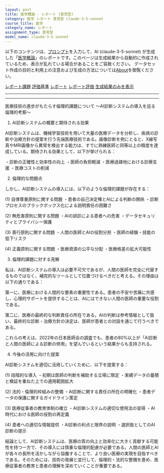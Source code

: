 ```yaml
---
layout: post
title: 医学概論 - レポート (意見型)
category: 医学 レポート 意見型 claude-3-5-sonnet
course_title: 医学
category_name: レポート
assignment_type: 意見型
model_name: claude-3-5-sonnet
---
```


以下のコンテンツは、[プロンプト](https://github.com/takedatoshiyuki/synthetic_assignments/tree/main/generated/医学/claude-3-5-sonnet/prompt_レポート-意見型.md)を入力して、AI (claude-3-5-sonnet) が生成した「[医学概論](/contents/医学/)」のレポートです。このページは生成結果から自動的に作成されているため、表示が乱れている場合があることをご容赦ください。
データセット作成の目的と利用上の注意および生成の方法については[About](/About)を御覧ください。

[レポート課題](../レポート課題-意見型)
[評価基準](../評価基準-意見型)
[レポート](../レポート-意見型)
[レポート評価](../レポート評価-意見型)
[生成結果のみを表示](https://github.com/takedatoshiyuki/synthetic_assignments/tree/main/generated/医学/claude-3-5-sonnet/レポート-意見型.md)
  

***
***
  
医療技術の進歩がもたらす倫理的課題について
～AI診断システムの導入を巡る倫理的考察～

1. AI診断システムの概要と期待される効果

AI診断システムは、機械学習技術を用いて大量の医療データを分析し、疾病の診断や治療方針の提案を行う先端医療技術である。画像診断を例にとると、X線写真やMRI画像から異常を検出する能力は、すでに熟練医師と同等以上の精度を達成している。期待される効果として、以下が挙げられる：

・診断の正確性と効率性の向上
・医師の負担軽減
・医療過疎地における診療支援
・医療コストの削減

2. 倫理的な問題点

しかし、AI診断システムの導入には、以下のような倫理的課題が存在する：

(1) 自律尊重原則に関する問題
・患者の自己決定権とAIによる判断の関係
・診断プロセスのブラックボックス化による説明責任の困難さ

(2) 無危害原則に関する問題
・AIの誤診による患者への危害
・データセキュリティとプライバシー保護

(3) 善行原則に関する問題
・人間の医師とAIの役割分担
・医師の経験・技能の低下リスク

(4) 正義原則に関する問題
・医療資源の公平な分配
・医療格差の拡大可能性

3. 倫理的課題に対する見解

私は、AI診断システムの導入は必要不可欠であるが、人間の医師を完全に代替するものではなく、補完的なツールとして位置づけるべきだと考える。その理由は以下の通りである：

第一に、医療における人間的な要素の重要性である。患者の不安や苦痛に共感し、心理的サポートを提供することは、AIにはできない人間の医師の重要な役割である。

第二に、医療の最終的な判断責任の所在である。AIの判断は参考情報として扱い、最終的な診断・治療方針の決定は、医師が患者との対話を通じて行うべきである。

これらの考えは、2022年の日本医師会の調査でも、患者の80%以上が「AI診断と人間の医師による診断の併用」を望んでいるという結果からも支持される。

4. 今後の活用に向けた提案

AI診断システムを適切に活用していくために、以下を提案する：

(1) 段階的な導入
・初期は医師の判断を補助する立場に限定
・実績データの蓄積と検証を重ねた上での適用範囲拡大

(2) 法的・倫理的枠組みの整備
・AI診断に関する責任の所在の明確化
・患者データの保護に関するガイドライン策定

(3) 医療従事者の教育体制の確立
・AI診断システムの適切な使用法の習得
・AI時代における医師の役割の再定義

(4) 患者への適切な情報提供
・AI診断の利点と限界の説明
・選択肢としてのAI診断の提示

結論として、AI診断システムは、医療の質の向上と効率化に大きく貢献する可能性を持つ一方で、その導入には慎重な倫理的配慮が必要である。人間の医師とAIが各々の長所を活かしながら協働することで、より良い医療の実現を目指すべきである。そのためには、技術の発展と並行して、倫理的・法的な整備を進め、医療従事者の教育と患者の理解を深めていくことが重要である。
